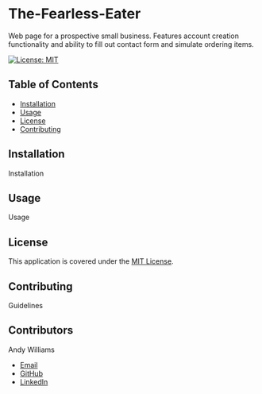 # The-Fearless-Eater

Web page for a prospective small business. Features account creation functionality and ability to fill out contact form and simulate ordering items.

[![License: MIT](https://img.shields.io/badge/License-MIT-yellow.svg)](https://opensource.org/licenses/MIT)

<!-- ![Screenshot of deployed application, homepage of site with timer and random tip](/screenshot.png?raw=true "Screenshot of deployed application")
 -->

## Table of Contents

- [Installation](#installation)
- [Usage](#usage)
- [License](#license)
- [Contributing](#contributing)

## Installation

Installation

## Usage

Usage

## License

This application is covered under the [MIT License](https://opensource.org/licenses/MIT).

## Contributing

Guidelines

## Contributors

Andy Williams

- [Email](mailto:awilliamscoding@gmail.com)
- [GitHub](https://github.com/andycwilliams)
- [LinkedIn](https://www.linkedin.com/in/andrewcharleswilliams/)
